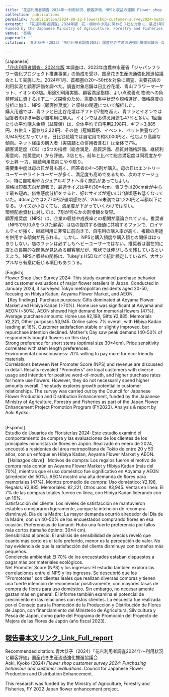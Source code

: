 ```yaml
---
title: "花店利用者調査 2024年～利用状況、顧客評価、NPSと収益の連関 Flower shop customer survey 2024 Japan"
collection: publications 
permalink: /publication/2024-08-22-Flowershop-customer-survey2024-number-27
excerpt: '「花店利用者調査」2024年版　花・植物の小売に関わる３社を対象に、最近1年間の利用者全480名に、利用状況や評価を尋ねた（2024年1月実施）。スクリーニングでは花小売10店・業態について、利用経験、顧客推奨度（NPS)と評価。本調査では、需要平準化、サイズ選好、価格感度および 顧客推奨（NPS）と収益の連関を探った。 Flowershop User Survey Japan 2024: Flower retail marketing insights - demand leveling, size preferences, price sensitivity, and the NPS (customer satisfaction/recommendation)-revenue link
Funded by the Japanese Ministry of Agriculture, Forestry and Fisheries, as part of the Japan Flower Enhancement Project Promotion Program (FY2023).'
venue: '寄稿'
paperurl: ''
citation: '青木恭子（2023）「花店利用者調査2023」国産花き生産流通強化推進協議会（調査委託 ゲルダ・リサーチ）'

---
```

[Japanese]   
[「花店利用者調査」2024年版](https://www.researchgate.net/publication/384457547_huadianliyongzhediaozha2024_huaxiaomaimaketingu_xuyaopingzhunhuasaizuxuanhaosigeganduoyobi_guketuijiangNPStoshouyinolianguan_Flowershop_User_Survey_Japan_2024_Flower_retail_marketing_insights_-_demand)   本調査は、2023年度農林水産省「ジャパンフラワー強化プロジェクト推進事業」の助成を受け、国産花き生産流通強化推進協議会として実施した。2024年1月、首都圏の20～50代を対象に調査、主要花店の利用状況と顧客評価を調べた。調査対象店舗は日比谷花壇、青山フラワーマーケット、イオンの3店。用途別利用実態、顧客満足指標、よい点改善点 物流への負荷軽減に資する川下ニーズ探索のため、需要の集中状況や規格選好、価格感度の分析に加え、NPS（顧客推奨度）と収益の関連について解析した。   
購入用途では、青フラと日比谷花壇はギフトが7割を超え、青フラとイオンでは回答者のほぼ半数が自宅用に購入。イオンではお供え用途も47%と多い。1回当たりの平均購入金額（試算値）は、全体平均で自宅用2,198円、ギフト3,885円、お供え・墓参り2,221円、その他（冠婚葬祭、イベント、ペット供養など）3,945円となっている。日比谷花壇では自宅用で約3,000円と、他店より高額な傾向。ネット経由の購入者（実店舗との併用者含む）は全体で7%。   
顧客満足度（CS）は5つの指標（総合満足、品質評価、品質対価格評価、継続利用意向、推奨意向）から評価。3店とも、前年と比べて総合満足度は同程度かやや上昇 一方、継続利用意向にやや陰り。   
需要集中度は母の日が最も高く、回答者の4～5割が購入。母の日はエントリーユーザーやライトユーザーが多く、満足度も高めであるため、次のオケージョン、特に自宅用やカジュアルギフトへ導く施策があってもよい。   
規格は短茎志向が顕著で、最適サイズは平均30±4cm。青フラは20cm台が中心で最も短め。価格感度分析をすると、好むサイズが短いほど値頃感も低くなっていた。40cm台では2,770円が値頃感だが、20cm未満では1,220円と半額以下になる。サイズが小さくても、満足度が下がっていくわけではない。   
環境配慮資材に対しては、7割が何らかの割増額を受容。   
顧客推奨度（NPS）は、企業の収益や成長率との相関が議論されている。推奨者（NPSで9,10点をつけた顧客）は店の提供する価値に共鳴するファンで、ロイヤルティが強く、継続利用に非常に前向きで、自宅用の購入率が高く、複数の用途を併用する傾向が見られる。 しかし、NPSと購入頻度や購入額との関係ははっきりしない。店のファンは必ずしもヘビーユーザーではない。推奨者は潜在的に店との長期的な関係が見込める顧客層だが、現状では伸びしろを残しているといえよう。NPSと収益の関係は、Tukey's HSDなどで統計検定しているが、大サンプルなら有意に転じる項目もありうる。    

[English]   
 Flower Shop User Survey 2024: This study examined purchase behavior and customer evaluations of major flower retailers in Japan. Conducted in January 2024, it surveyed Tokyo metropolitan residents aged 20-50, focusing on Hibiya Kadan, Aoyama Flower Market, and AEON.  
【Key findings】Purchase purposes: Gifts dominated at Aoyama Flower Market and Hibiya Kadan (>70%). Home use was significant at Aoyama and AEON (~50%). AEON showed high demand for memorial flowers (47%). Average purchase amounts: Home use ¥2,198, Gifts ¥3,885, Memorials ¥2,221, Other purposes ¥3,945. Online sales: 7% overall, with Hibiya Kadan leading at 16%. Customer satisfaction stable or slightly improved, but repurchase intention declined. Mother's Day saw peak demand (40-50% of respondents bought flowers on this day).   
Strong preference for short stems (optimal size 30±4cm). Price sensitivity correlated with stem length preferences.   
Environmental consciousness: 70% willing to pay more for eco-friendly materials.   
Correlations between Net Promoter Score (NPS) and revenue are discussed in detail. Results revealed "Promoters" are loyal customers with diverse usage and intention for positive word-of-mouth, and higher purchase rates for home use flowers. However, they do not necessarily spend higher amounts overall. The study explores growth potential in customer relationships. The survey was carried out by the Council for Japanese Flower Production and Distribution Enhancement, funded by the Japanese Ministry of Agriculture, Forestry and Fisheries as part of the Japan Flower Enhancement Project Promotion Program (FY2023). Analysis & report by Aoki Kyoko.   
 <br>  

 [Español]  
Estudio de Usuarios de Floristerías 2024: Este estudio examinó el comportamiento de compra y las evaluaciones de los clientes de los principales minoristas de flores en Japón. Realizado en enero de 2024, encuestó a residentes del área metropolitana de Tokio de entre 20 y 50 años, con un enfoque en Hibiya Kadan, Aoyama Flower Market y AEON.   
【Hallazgos clave】 Motivos de compra: Los regalos fueron el motivo de compra más común en Aoyama Flower Market y Hibiya Kadan (más del 70%), mientras que el uso doméstico fue significativo en Aoyama y AEON (alrededor del 50%). AEON mostró una alta demanda de flores para memoriales (47%). Montos promedio de compra: Uso doméstico: ¥2,198, Regalos: ¥3,885, Memoriales: ¥2,221, Otros usos: ¥3,945. Ventas en línea: El 7% de las compras totales fueron en línea, con Hibiya Kadan liderando con un 16%.   
Satisfacción del cliente: Los niveles de satisfacción se mantuvieron estables o mejoraron ligeramente, aunque la intención de recompra disminuyó. Día de la Madre: La mayor demanda ocurrió alrededor del Día de la Madre, con un 40-50% de los encuestados comprando flores en esa ocasión. Preferencias de tamanñ: Hubo una fuerte preferencia por tallos más cortos (tamaño óptimo: 30±4 cm).   
Sensibilidad al precio: El análisis de sensibilidad de precios reveló que cuanto más corto es el tallo preferido, menor es la percepción de valor. No hay evidencia de que la satisfacción del cliente disminuya con tamaños más pequeños.   
Conciencia ambiental: El 70% de los encuestados estaban dispuestos a pagar más por materiales ecológicos.   
Net Promoter Score (NPS) y los ingresos: El estudio también exploró las correlaciones entre el NPS y los ingresos. Se descubrió que los "Promotores" son clientes leales que realizan diversas compras y tienen una fuerte intención de recomendar positivamente, con mayores tasas de compra de flores para uso doméstico. Sin embargo, no necesariamente gastan más en general. El informe también examina el potencial de crecimiento en las relaciones con estos clientes. La encuesta fue realizada por el Consejo para la Promoción de la Producción y Distribución de Flores de Japón, con financiamiento del Ministerio de Agricultura, Silvicultura y Pesca de Japón, como parte del Programa de Promoción del Proyecto de Mejora de las Flores de Japón (año fiscal 2023).  

## [報告書本文リンク_Link_Full_report](https://www.researchgate.net/publication/384457547_huadianliyongzhediaozha2024_huaxiaomaimaketingu_xuyaopingzhunhuasaizuxuanhaosigeganduoyobi_guketuijiangNPStoshouyinolianguan_Flowershop_User_Survey_Japan_2024_Flower_retail_marketing_insights_-_demand)  
Recommended citation: 青木恭子（2024）「花店利用者調査2024年～利用状況と顧客評価」国産花き生産流通強化推進協議会  
Aoki, Kyoko (2024) *Flower shop customer survey 2024: Purchasing behaviour and customer evaluations*. Council for Japanese Flower Production and Distribution Enhancement.   

This research was funded by the Ministry of Agriculture, Forestry and Fisheries, FY 2022 Japan flower enhancement project.  

<br>
